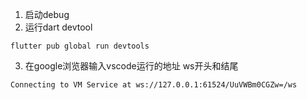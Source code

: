 1. 启动debug
2. 运行dart devtool 
       

```
flutter pub global run devtools
```

3. 在google浏览器输入vscode运行的地址  ws开头和结尾
       

```
Connecting to VM Service at ws://127.0.0.1:61524/UuVWBm0CGZw=/ws
```